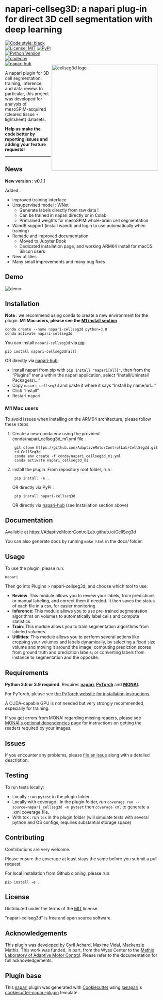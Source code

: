 # napari-cellseg3D: a napari plug-in for direct 3D cell segmentation with deep learning

<img src="https://images.squarespace-cdn.com/content/v1/57f6d51c9f74566f55ecf271/838605d0-9723-4e43-83cd-6dbfe4adf36b/cellseg-logo.png?format=1500w" title="cellseg3d" alt="cellseg3d logo" width="350" align="right" vspace = "80"/>

<a href="https://github.com/psf/black"><img alt="Code style: black" src="https://img.shields.io/badge/code%20style-black-000000.svg"></a>
[![License: MIT](https://img.shields.io/badge/License-MIT-blue.svg)](https://github.com/AdaptiveMotorControlLab/CellSeg3d/raw/main/LICENSE)
[![PyPI](https://img.shields.io/pypi/v/napari-cellseg3d.svg?color=green)](https://pypi.org/project/napari-cellseg3d)
[![Python Version](https://img.shields.io/pypi/pyversions/napari-cellseg-annotator.svg?color=green)](https://python.org)
[![codecov](https://codecov.io/gh/AdaptiveMotorControlLab/CellSeg3d/branch/main/graph/badge.svg?token=hzUcn3XN8F)](https://codecov.io/gh/AdaptiveMotorControlLab/CellSeg3d)
[![napari hub](https://img.shields.io/endpoint?url=https://api.napari-hub.org/shields/napari-cellseg3d)](https://www.napari-hub.org/plugins/napari-cellseg3d)

A napari plugin for 3D cell segmentation: training, inference, and data review. In particular, this project was developed for analysis of mesoSPIM-acquired (cleared tissue + lightsheet) datasets.

**Help us make the code better by reporting issues and adding your feature requests!**

----------------------------------

## News

**New version : v0.1.1**

Added :

- Improved training interface
- Unsupervised model : WNet
  - Generate labels directly from raw data !
  - Can be trained in napari directly or in Colab
  - Pretrained weights for mesoSPIM whole-brain cell segmentation
- WandB support (install wandb and login to use automatically when training)
- Remade and improved documentation
  - Moved to Jupyter Book
  - Dedicated installation page, and working ARM64 install for macOS Silicon users
- New utilities
- Many small improvements and many bug fixes

## Demo

![demo](https://images.squarespace-cdn.com/content/v1/57f6d51c9f74566f55ecf271/0d16a71b-3ff2-477a-9d83-18d96cb1ce28/full_demo.gif?format=500w)

## Installation

**Note** : we recommend using conda to create a new environment for the plugin.
**M1 Mac users, please see the [M1 install section](#m1-mac-users)**

    conda create --name napari-cellseg3d python=3.8
    conda activate napari-cellseg3d

You can install `napari-cellseg3d` via [pip]:

    pip install napari-cellseg3d[all]

OR directly via [napari-hub]:

- Install napari from pip with `pip install "napari[all]"`,
then from the “Plugins” menu within the napari application, select “Install/Uninstall Package(s)...”
- Copy `napari-cellseg3d` and paste it where it says “Install by name/url…”
- Click “Install”
- Restart napari

### M1 Mac users

To avoid issues when installing on the ARM64 architecture, please follow these steps.

1) Create a new conda env using the provided conda/napari_cellseg3d_m1.yml file :

        git clone https://github.com/AdaptiveMotorControlLab/CellSeg3d.git
        cd CellSeg3d
        conda env create -f conda/napari_cellseg3d_m1.yml
        conda activate napari_cellseg3d_m1

2) Install the plugin.
   From repository root folder, run :

        pip install -e .
   OR directly via PyPi :

        pip install napari-cellseg3d

   OR directly via [napari-hub] (see Installation section above)

## Documentation

Available at https://AdaptiveMotorControlLab.github.io/CellSeg3d

You can also generate docs by running ``make html`` in the docs/ folder.

## Usage

To use the plugin, please run:
```
napari
```
Then go into Plugins > napari-cellseg3d, and choose which tool to use.

- **Review**: This module allows you to review your labels, from predictions or manual labeling, and correct them if needed. It then saves the status of each file in a csv, for easier monitoring.
- **Inference**: This module allows you to use pre-trained segmentation algorithms on volumes to automatically label cells and compute statistics.
- **Train**:  This module allows you to train segmentation algorithms from labeled volumes.
- **Utilities**: This module allows you to perform several actions like cropping your volumes and labels dynamically, by selecting a fixed size volume and moving it around the image; computing prediction scores from ground truth and predicition labels; or converting labels from instance to segmentation and the opposite.

## Requirements

**Python 3.8 or 3.9 required.**
Requires **[napari]**, **[PyTorch]** and **[MONAI]**.

For PyTorch, please see [the PyTorch website for installation instructions].

A CUDA-capable GPU is not needed but very strongly recommended, especially for training.

If you get errors from MONAI regarding missing readers, please see [MONAI's optional dependencies] page for instructions on getting the readers required by your images.

## Issues

If you encounter any problems, please [file an issue] along with a detailed description.

## Testing

To run tests locally:

- Locally : run ``pytest`` in the plugin folder
- Locally with coverage : In the plugin folder, run ``coverage run --source=napari_cellseg3d -m pytest`` then ``coverage xml`` to generate a .xml coverage file.
- With tox : run ``tox`` in the plugin folder (will simulate tests with several python and OS configs, requires substantial storage space)

## Contributing

Contributions are very welcome.

Please ensure the coverage at least stays the same before you submit a pull request.

For local installation from Github cloning, please run:

```
pip install -e .
```

## License

Distributed under the terms of the [MIT] license.

"napari-cellseg3d" is free and open source software.

[napari-hub]: https://www.napari-hub.org/plugins/napari-cellseg3d

[file an issue]: https://github.com/AdaptiveMotorControlLab/CellSeg3d/issues
[napari]: https://github.com/napari/napari
[Cookiecutter]: https://github.com/audreyr/cookiecutter
[@napari]: https://github.com/napari
[MIT]: http://opensource.org/licenses/MIT
[cookiecutter-napari-plugin]: https://github.com/napari/cookiecutter-napari-plugin
[tox]: https://tox.readthedocs.io/en/latest/
[pip]: https://pypi.org/project/pip/
[PyPI]: https://pypi.org/

[the PyTorch website for installation instructions]: https://pytorch.org/get-started/locally/
[PyTorch]: https://pytorch.org/get-started/locally/
[MONAI's optional dependencies]: https://docs.monai.io/en/stable/installation.html#installing-the-recommended-dependencies
[MONAI]: https://docs.monai.io/en/stable/installation.html#installing-the-recommended-dependencies

## Acknowledgements

This plugin was developed by Cyril Achard, Maxime Vidal, Mackenzie Mathis.
This work was funded, in part, from the Wyss Center to the [Mathis Laboratory of Adaptive Motor Control](https://www.mackenziemathislab.org/).
Please refer to the documentation for full acknowledgements.

## Plugin base

This [napari] plugin was generated with [Cookiecutter] using [@napari]'s [cookiecutter-napari-plugin] template.

